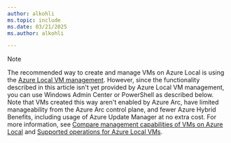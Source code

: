 ```yaml
---
author: alkohli
ms.topic: include
ms.date: 03/21/2025
ms.author: alkohli

---
```


> [!NOTE]
> The recommended way to create and manage VMs on Azure Local is using the [Azure Local VM management](../manage/azure-arc-vm-management-overview.md). However, since the functionality described in this article isn't yet provided by Azure Local VM management, you can use Windows Admin Center or PowerShell as described below. Note that VMs created this way aren't enabled by Azure Arc, have limited manageability from the Azure Arc control plane, and fewer Azure Hybrid Benefits, including usage of Azure Update Manager at no extra cost. For more information, see [Compare management capabilities of VMs on Azure Local](../concepts/compare-vm-management-capabilities.md) and [Supported operations for Azure Local VMs](../manage/virtual-machine-operations.md).
